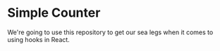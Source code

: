 # Simple Counter

We're going to use this repository to get our sea legs when it comes to using hooks in React.
